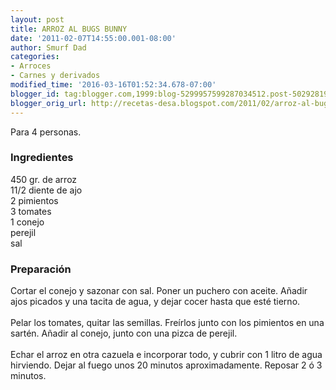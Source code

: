 ```yaml
---
layout: post
title: ARROZ AL BUGS BUNNY
date: '2011-02-07T14:55:00.001-08:00'
author: Smurf Dad
categories:
- Arroces
- Carnes y derivados
modified_time: '2016-03-16T01:52:34.678-07:00'
blogger_id: tag:blogger.com,1999:blog-5299957599287034512.post-5029281998467187521
blogger_orig_url: http://recetas-desa.blogspot.com/2011/02/arroz-al-bugs-bunny.html
---
```


Para 4 personas.<br /><h3>Ingredientes</h3>450 gr. de arroz<br />11/2 diente de ajo<br />2 pimientos<br />3 tomates<br />1 conejo<br />perejil<br />sal<br /><h3>Preparación</h3>Cortar el conejo y sazonar con sal. Poner un puchero con aceite. Añadir ajos picados y una tacita de agua, y dejar cocer hasta que esté tierno.<br /><br />Pelar los tomates, quitar las semillas. Freírlos junto con los pimientos en una sartén. Añadir al conejo, junto con una pizca de perejil.<br /><br />Echar el arroz en otra cazuela e incorporar todo, y cubrir con 1 litro de agua hirviendo. Dejar al fuego unos 20 minutos aproximadamente. Reposar 2 ó 3 minutos.